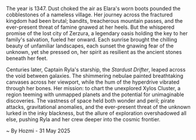 
The year is 1347.  Dust choked the air as Elara's worn boots pounded the cobblestones of a nameless village.  Her journey across the fractured kingdom had been brutal; bandits, treacherous mountain passes, and the ever-present threat of famine gnawed at her heels.  But the whispered promise of the lost city of Zerzura, a legendary oasis holding the key to her family's salvation, fueled her onward. Each sunrise brought the chilling beauty of unfamiliar landscapes, each sunset the gnawing fear of the unknown, yet she pressed on, her spirit as resilient as the ancient stones beneath her feet.

Centuries later, Captain Ryla's starship, the *Stardust Drifter*, leaped across the void between galaxies.  The shimmering nebulae painted breathtaking canvases across her viewport, while the hum of the hyperdrive vibrated through her bones. Her mission: to chart the unexplored Xylos Cluster, a region teeming with unmapped planets and the potential for unimaginable discoveries.  The vastness of space held both wonder and peril; pirate attacks, gravitational anomalies, and the ever-present threat of the unknown lurked in the inky blackness, but the allure of exploration overshadowed all else, pushing Ryla and her crew deeper into the cosmic frontier.

~ By Hozmi - 31 May 2025
